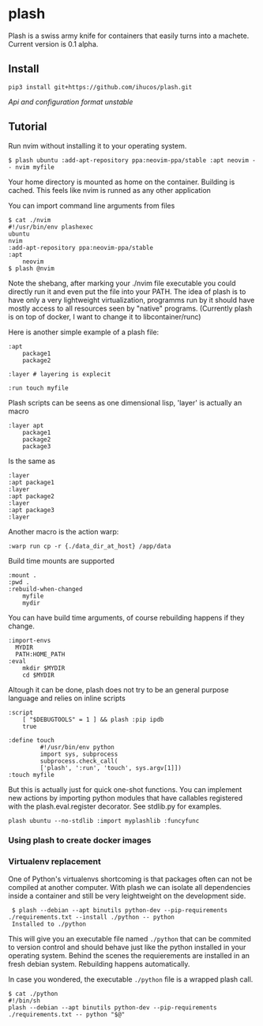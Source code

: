 # plash

Plash is a swiss army knife for containers that easily turns into a machete. Current version is 0.1 alpha.


## Install
`pip3 install git+https://github.com/ihucos/plash.git`

*Api and configuration format unstable*


## Tutorial

Run nvim without installing it to your operating system.
```
$ plash ubuntu :add-apt-repository ppa:neovim-ppa/stable :apt neovim -- nvim myfile
```
Your home directory is mounted as home on the container. Building is cached. This feels like nvim is runned as any other application

You can import command line arguments from files
```
$ cat ./nvim
#!/usr/bin/env plashexec
ubuntu
nvim
:add-apt-repository ppa:neovim-ppa/stable
:apt
	neovim
$ plash @nvim
```
Note the shebang, after marking your ./nvim file executable you could directly run it and even put the file into your PATH. The idea of plash is to have only a very lightweight virtualization, programms run by it should have mostly access to all resources seen by "native" programs. (Currently plash is on top of docker, I want to change it to libcontainer/runc)

Here is another simple example of a plash file:
```
:apt
	package1
	package2

:layer # layering is explecit

:run touch myfile
```

Plash scripts can be seens as one dimensional lisp, 'layer' is actually an macro
```
:layer apt
	package1
	package2
	package3
```
Is the same as
```
:layer
:apt package1
:layer
:apt package2
:layer
:apt package3
:layer
```
Another macro is the action warp:
```
:warp run cp -r {./data_dir_at_host} /app/data
```

Build time mounts are supported
```
:mount .
:pwd .
:rebuild-when-changed
	myfile
	mydir
```

You can have build time arguments, of course rebuilding happens if they change.
```
:import-envs
  MYDIR
  PATH:HOME_PATH
:eval
	mkdir $MYDIR
	cd $MYDIR
```

Altough it can be done, plash does not try to be an general purpose language and relies on inline scripts

```
:script
	[ "$DEBUGTOOLS" = 1 ] && plash :pip ipdb
	true
```

```
:define touch
         #!/usr/bin/env python
         import sys, subprocess
         subprocess.check_call(
         ['plash', ':run', 'touch', sys.argv[1]])
:touch myfile
```

But this is actually just for quick one-shot functions. You can implement new actions by importing python modules that have callables registered with the plash.eval.register decorator. See stdlib.py for examples.
```
plash ubuntu --no-stdlib :import myplashlib :funcyfunc
```


### Using plash to create docker images

### Virtualenv replacement
One of Python's virtualenvs shortcoming is that packages often can not be compiled at another computer. With plash we can isolate all dependencies inside a container and still be very leightweight on the development side.

```
 $ plash --debian --apt binutils python-dev --pip-requirements ./requirements.txt --install ./python -- python
 Installed to ./python
```

This will give you an executable file named `./python` that can be commited to version control and should behave just like the python installed in your operating system. Behind the scenes the requierements are installed in an fresh debian system. Rebuilding happens automatically.




In case you wondered, the executable `./python` file is a wrapped plash call.
```
$ cat ./python
#!/bin/sh
plash --debian --apt binutils python-dev --pip-requirements ./requirements.txt -- python "$@"
```

